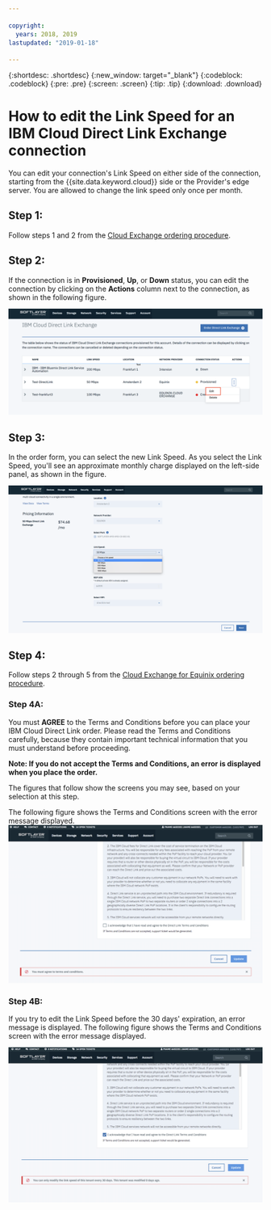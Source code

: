 ```yaml
---

copyright:
  years: 2018, 2019
lastupdated: "2019-01-18"

---
```


{:shortdesc: .shortdesc}
{:new_window: target="_blank"}
{:codeblock: .codeblock}
{:pre: .pre}
{:screen: .screen}
{:tip: .tip}
{:download: .download}

# How to edit the Link Speed for an IBM Cloud Direct Link Exchange connection

You can edit your connection's Link Speed on either side of the connection, starting from the {{site.data.keyword.cloud}} side or the Provider's edge server. You are allowed to change the link speed only once per month.

## Step 1: 

Follow steps 1 and 2 from the [Cloud Exchange ordering procedure](cloud-exchange-automation.html).

## Step 2:

If the connection is in **Provisioned**, **Up**, or **Down** status, you can edit the connection by clicking on the **Actions** column next to the connection, as shown in the following figure.

![Step 14](/images/PSRL-Step2.png)

## Step 3:

In the order form, you can select the new Link Speed. As you select the Link Speed, you'll see an approximate monthly charge displayed on the left-side panel, as shown in the figure.

![Step 15](/images/PSRL-Step3.png)


## Step 4:

Follow steps 2 through 5 from the [Cloud Exchange for Equinix ordering procedure](cloud-exchange-automation.html#how-to-order-cloud-exchange-for-equinix).

### Step 4A:
You must **AGREE** to the Terms and Conditions before you can place your IBM Cloud Direct Link order. Please read the Terms and Conditions carefully, because they contain important technical information that you must understand before proceeding. 

**Note: If you do not accept the Terms and Conditions, an error is displayed when you place the order.**

The figures that follow show the screens you may see, based on your selection at this step.

The following figure shows the Terms and Conditions screen with the error message displayed.
![Step 16](/images/PSRL-Step4A.png)

### Step 4B:
If you try to edit the Link Speed before the 30 days' expiration, an error message is displayed. The following figure shows the Terms and Conditions screen with the error message displayed.

![Step 17](/images/PSRL-Step4B.png)

